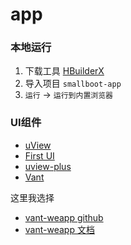 # app

### 本地运行

1. 下载工具 [HBuilderX](https://www.dcloud.io/)
2. 导入项目 `smallboot-app`
3. `运行` -> `运行到内置浏览器`

### UI组件

- [uView](https://www.uviewui.com)
- [First UI](https://doc.firstui.cn)
- [uview-plus](https://uiadmin.net/uview-plus/)
- [Vant](https://github.com/youzan/vant)

这里我选择 

- [vant-weapp github](https://github.com/youzan/vant-weapp)
- [vant-weapp 文档](https://youzan.github.io/vant-weapp/)
